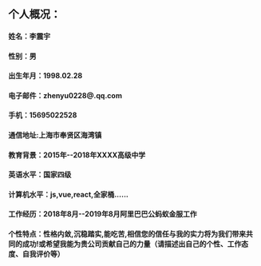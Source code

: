## 个人概况： 
#### 姓名：李震宇
#### 性别：男
#### 出生年月：1998.02.28
#### 电子邮件：zhenyu0228@.qq.com
#### 手机：15695022528
#### 通信地址:上海市奉贤区海湾镇
#### 教育背景：2015年--2018年XXXX高级中学
#### 英语水平：国家四级
#### 计算机水平：js,vue,react,全家桶......
#### 工作经历：2018年8月--2019年8月阿里巴巴公蚂蚁金服工作
#### 个性特点：性格内敛,沉稳踏实,能吃苦,相信您的信任与我的实力将为我们带来共同的成功!或希望我能为贵公司贡献自己的力量（请描述出自己的个性、工作态度、自我评价等） 
<!-- 另： (如果你还有什么要写上去的，请填写在这里！) *附言：(请写出你的希望或总结此简历的一句精炼的话!) 例如：相信您的信任与我的实力将为我们带来共同的成功!或希望我能为贵公司贡献自己的力量!  -->
